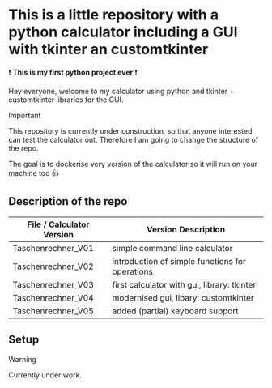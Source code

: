 # This is a little repository with a python calculator including a GUI with tkinter an customtkinter

❗ **This is my first python project ever** ❗

Hey everyone, welcome to my calculator using python and tkinter + customtkinter libraries for the GUI.

> [!IMPORTANT]
> This repository is currently under construction, so that anyone interested can test the calculator out. Therefore I am going to change the structure of the repo.
>
> The goal is to dockerise very version of the calculator so it will run on your machine too 👍

## Description of the repo

| File / Calculator Version   | Version Description |
| -------- | ------- |
| Taschenrechner_V01 | simple command line calculator |
| Taschenrechner_V02 | introduction of simple functions for operations |
| Taschenrechner_V03 | first calculator with gui, library: tkinter |
| Taschenrechner_V04 | modernised gui, libary: customtkinter |
| Taschenrechner_V05 | added (partial) keyboard support |

## Setup

> [!WARNING]
> Currently under work.